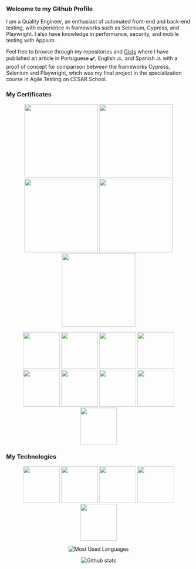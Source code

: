 ### Welcome to my Github Profile

I am a Quality Engineer, an enthusiast of automated front-end and back-end testing, with experience in frameworks such as Selenium, Cypress, and Playwright. I also have knowledge in performance, security, and mobile testing with Appium.

Feel free to browse through my repositories and [Gists](https://gist.github.com/AndradeTC86) where I have published an article in Portuguese :heavy_check_mark:, English :soon:, and Spanish :soon: with a proof of concept for comparison between the frameworks Cypress, Selenium and Playwright, whch was my final project in the specialization course in Agile Testing on CESAR School.

### My Certificates
<p align="center">
  <img src="https://bstqb.online/img/selos/s-ctal-tm2.png" width="200" height="200">
  <img src="https://bstqb.online/img/selos/s-ctal-ta.png" width="200" height="200">
  <img src="https://bstqb.online/img/selos/s-ctal-tta.png" width="200" height="200">
  <img src="https://bstqb.online/img/selos/s-ctal-tae.png" width="200" height="200">
  <img src="https://bstqb.online/img/selos/s-ctal-att.png" width="200" height="200">
</p>
<p align="center">
  <img src="https://bstqb.online/img/selos/s-ctfl.png" width="100" height="100">
  <img src="https://bstqb.online/img/selos/s-ctfl-at.png" width="100" height="100">
  <img src="https://bstqb.online/img/selos/s-ct-act.png" width="100" height="100">
  <img src="https://bstqb.online/img/selos/s-ct-ai.png" width="100" height="100">
  <img src="https://bstqb.online/img/selos/s-ct-mat.png" width="100" height="100">
  <img src="https://bstqb.online/img/selos/s-ct-mbt.png" width="100" height="100">
  <img src="https://bstqb.online/img/selos/s-ct-pt.png" width="100" height="100">
  <img src="https://bstqb.online/img/selos/s-ct-ut.png" width="100" height="100">
  <img src="https://bstqb.online/img/selos/s-ct-sec.png" width="100" height="100">
</p>

### My Technologies

<p align="center">
  <img src="https://cdn.jsdelivr.net/gh/devicons/devicon@latest/icons/cypressio/cypressio-original.svg" width="100" height="100">
  <img src="https://cdn.jsdelivr.net/gh/devicons/devicon@latest/icons/playwright/playwright-original.svg" width="100" height="100">
  <img src="https://cdn.jsdelivr.net/gh/devicons/devicon@latest/icons/selenium/selenium-original.svg"  width="100" height="100">
  <img src="https://cdn.jsdelivr.net/gh/devicons/devicon@latest/icons/javascript/javascript-original.svg" width="100" height="100">
  <img src="https://cdn.jsdelivr.net/gh/devicons/devicon@latest/icons/python/python-original.svg" width="100" height="100">
</p>

<p align="center">
  <img alt="Most Used Languages" src="https://github-readme-stats.vercel.app/api/top-langs/?username=AndradeTC86&layout=compact&theme=dracula"/>
</p>
<p align="center">
  <img alt="Github stats" src="https://github-readme-stats.vercel.app/api?username=AndradeTC86&count_private=true&show_icons=true&theme=dracula" />
</p>

<!--
**AndradeTC86/AndradeTC86** is a ✨ _special_ ✨ repository because its `README.md` (this file) appears on your GitHub profile.

Here are some ideas to get you started:

- 🔭 I’m currently working on ...
- 🌱 I’m currently learning ...
- 👯 I’m looking to collaborate on ...
- 🤔 I’m looking for help with ...
- 💬 Ask me about ...
- 📫 How to reach me: ...
- 😄 Pronouns: ...
- ⚡ Fun fact: ...
-->
